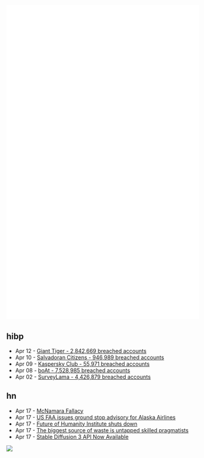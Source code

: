 ![Metrics](https://raw.githubusercontent.com/phixion/phixion/master/metrics.svg)

## hibp

<!--
for https://github.com/phixion/phixion/blob/main/.github/workflows/feeds.yml
-->
<!--START_SECTION:haveibeenpwnd-->
- Apr 12 - [Giant Tiger - 2,842,669 breached accounts](https://haveibeenpwned.com/PwnedWebsites#GiantTiger)
- Apr 10 - [Salvadoran Citizens - 946,989 breached accounts](https://haveibeenpwned.com/PwnedWebsites#SalvadoranCitizens)
- Apr 09 - [Kaspersky Club - 55,971 breached accounts](https://haveibeenpwned.com/PwnedWebsites#KasperskyClub)
- Apr 08 - [boAt - 7,528,985 breached accounts](https://haveibeenpwned.com/PwnedWebsites#boAt)
- Apr 02 - [SurveyLama - 4,426,879 breached accounts](https://haveibeenpwned.com/PwnedWebsites#SurveyLama)
<!--END_SECTION:haveibeenpwnd-->

## hn

<!--
for https://github.com/phixion/phixion/blob/main/.github/workflows/feeds.yml
-->
<!--START_SECTION:hn-->
- Apr 17 - [McNamara Fallacy](https://en.wikipedia.org/wiki/McNamara_fallacy)
- Apr 17 - [US FAA issues ground stop advisory for Alaska Airlines](https://www.reuters.com/business/aerospace-defense/us-faa-issues-ground-stop-advisory-alaska-airlines-2024-04-17/)
- Apr 17 - [Future of Humanity Institute shuts down](https://www.futureofhumanityinstitute.org)
- Apr 17 - [The biggest source of waste is untapped skilled pragmatists](https://cutlefish.substack.com/p/tbm-271-the-biggest-untapped-opportunity)
- Apr 17 - [Stable Diffusion 3 API Now Available](https://stability.ai/news/stable-diffusion-3-api)
<!--END_SECTION:hn-->

<!--
for https://yhype.me
-->
![](https://hit.yhype.me/github/profile?user_id=13013670)
